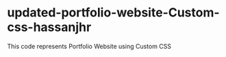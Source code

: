 # updated-portfolio-website-Custom-css-hassanjhr
 This code represents Portfolio Website using Custom CSS
